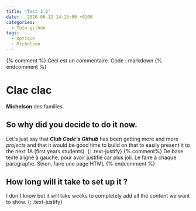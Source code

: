 ```yaml
---
title: "Test 1 2"
date:   2020-06-12 14:15:00 +0100
categories:
  - Tuto github
tags:
  - Optique
  - Michelson
---
```

{% comment %}
Ceci est un commentaire. Code : markdown
{% endcomment %}

# Clac clac

**Michelson** des familles.


## So why did you decide to do it now.

Let's just say that ***Club Code's Github*** has been getting more and more *projects* and that it would be good time to build on that to easily present it to the next 1A (first years students).
{: .text-justify}
{% comment%}
De base texte aligné à gauche, pour avoir justifié car plus joli. Le faire à chaque paragraphe. Sinon, faire une page HTML 
{% endcomment %}

## How long will it take to set up it ?

I don't know but it will take weeks to completely add all the content we want to show.
{: .text-justify}

